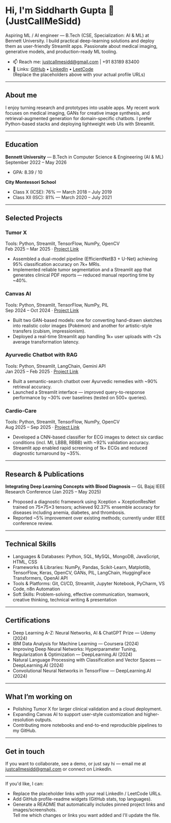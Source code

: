# Hi, I'm Siddharth Gupta 👋 (JustCallMeSidd)

Aspiring ML / AI engineer — B.Tech (CSE, Specialization: AI & ML) at Bennett University. I build practical deep-learning solutions and deploy them as user-friendly Streamlit apps. Passionate about medical imaging, generative models, and production-ready ML tooling.

- 📫 Reach me: justcallmesidd@gmail.com | +91 83189 83400  
- 🔗 Links: [GitHub](https://github.com/JustCallMeSidd) • [LinkedIn](https://linkedin.com/in/your-link) • [LeetCode](https://leetcode.com/your-username)  
  (Replace the placeholders above with your actual profile URLs)

---

## About me
I enjoy turning research and prototypes into usable apps. My recent work focuses on medical imaging, GANs for creative image synthesis, and retrieval-augmented generation for domain-specific chatbots. I prefer Python-based stacks and deploying lightweight web UIs with Streamlit.

---

## Education
**Bennett University** — B.Tech in Computer Science & Engineering (AI & ML)  
September 2022 – May 2026  
- GPA: 8.39 / 10

**City Montessori School**  
- Class X (ICSE): 76% — March 2018 – July 2019  
- Class XII (ISC): 81% — March 2020 – July 2021

---

## Selected Projects

### Tumor X
Tools: Python, Streamlit, TensorFlow, NumPy, OpenCV  
Feb 2025 – Mar 2025 · [Project Link](https://github.com/JustCallMeSidd/tumor-x)  
- Assembled a dual-model pipeline (EfficientNetB3 + U-Net) achieving 95% classification accuracy on 7k+ MRIs.  
- Implemented reliable tumor segmentation and a Streamlit app that generates clinical PDF reports — reduced manual reporting time by ~40%.

### Canvas AI
Tools: Python, Streamlit, TensorFlow, NumPy, PIL  
Sep 2024 – Oct 2024 · [Project Link](https://github.com/JustCallMeSidd/canvas-ai)  
- Built two GAN-based models: one for converting hand-drawn sketches into realistic color images (Pokémon) and another for artistic-style transfers (cubism, impressionism).  
- Deployed a real-time Streamlit app handling 1k+ user uploads with <2s average transformation latency.

### Ayurvedic Chatbot with RAG
Tools: Python, Streamlit, LangChain, Gemini API  
Jan 2025 – Feb 2025 · [Project Link](https://github.com/JustCallMeSidd/ayurvedic-chatbot)  
- Built a semantic-search chatbot over Ayurvedic remedies with ~90% retrieval accuracy.  
- Launched a Streamlit interface — improved query-to-response performance by ~30% over baselines (tested on 500+ queries).

### Cardio-Care
Tools: Python, Streamlit, TensorFlow, NumPy, OpenCV  
Aug 2025 – Sep 2025 · [Project Link](https://github.com/JustCallMeSidd/cardio-care)  
- Developed a CNN-based classifier for ECG images to detect six cardiac conditions (incl. MI, LBBB, RBBB) with ~92% validation accuracy.  
- Streamlit app enabled rapid screening of 1k+ ECGs and reduced diagnostic turnaround by ~35%.

---

## Research & Publications
**Integrating Deep Learning Concepts with Blood Diagnosis** — GL Bajaj IEEE Research Conference (Jan 2025 – May 2025)  
- Proposed a diagnostic framework using Xception + XceptionResNet trained on 75×75×3 tensors; achieved 92.37% ensemble accuracy for diseases including anemia, diabetes, and thrombosis.  
- Reported ~5% improvement over existing methods; currently under IEEE conference review.

---

## Technical Skills

- Languages & Databases: Python, SQL, MySQL, MongoDB, JavaScript, HTML, CSS  
- Frameworks & Libraries: NumPy, Pandas, Scikit-Learn, Matplotlib, TensorFlow, Keras, OpenCV, GANs, PIL, LangChain, HuggingFace Transformers, OpenAI API  
- Tools & Platforms: Git, CI/CD, Streamlit, Jupyter Notebook, PyCharm, VS Code, n8n Automation  
- Soft Skills: Problem-solving, effective communication, teamwork, creative thinking, technical writing & presentation

---

## Certifications
- Deep Learning A-Z: Neural Networks, AI & ChatGPT Prize — Udemy (2024)  
- IBM Data Analysis for Machine Learning — Coursera (2024)  
- Improving Deep Neural Networks: Hyperparameter Tuning, Regularization & Optimization — DeepLearning.AI (2024)  
- Natural Language Processing with Classification and Vector Spaces — DeepLearning.AI (2024)  
- Convolutional Neural Networks in TensorFlow — DeepLearning.AI (2024)

---

## What I’m working on
- Polishing Tumor X for larger clinical validation and a cloud deployment.  
- Expanding Canvas AI to support user-style customization and higher-resolution outputs.  
- Contributing more notebooks and end-to-end reproducible pipelines to my GitHub.

---

## Get in touch
If you want to collaborate, see a demo, or just say hi — email me at justcallmesidd@gmail.com or connect on LinkedIn.

---

If you'd like, I can:
- Replace the placeholder links with your real LinkedIn / LeetCode URLs.  
- Add GitHub profile-readme widgets (GitHub stats, top languages).  
- Generate a README that automatically includes pinned project links and images/screenshots.  
Tell me which changes or links you want added and I’ll update the file.

